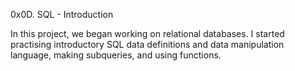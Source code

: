 0x0D. SQL - Introduction

In this project, we began working on relational databases. I started practising introductory SQL data definitions and data manipulation language, making subqueries, and using functions.
